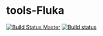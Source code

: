 # tools-Fluka

[![Build Status Master](https://travis-ci.com/ALaDyn/tools-Fluka.svg?branch=master)](https://travis-ci.org/ALaDyn/tools-Fluka "master") 
[![Build status](https://ci.appveyor.com/api/projects/status/m4b37dntbg75u41o?svg=true)](https://ci.appveyor.com/project/cenit/tools-fluka)
